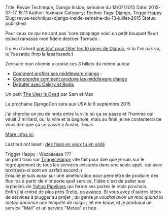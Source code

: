 Title: Revue Technique, Django Inside, semaine du 13/07/2015
Date: 2015-07-17 15:11
Author: foxmask
Category: Techno
Tags: Django, TriggerHappy
Slug: revue-technique-django-inside-semaine-du-13-juillet-2015
Status: published

Pour ceux ce qui ne sont pas 'core zalaplage voici un petit bouquet
fleuri estival ramassé mon fidèle destrier Tornado :

Il y eu d'abord [une teuf pour fêter les 10 piges de
Django](http://www.revsys.com/blog/2015/jul/14/django-birthday/), si tu
l'as pas vu, tu l'as ratée (hop la lapalissade:)

Zensuite mon chemin a croisé ces 3 billets du même auteur

-   [Comment profiler ses middleware
    django](http://agiliq.com/blog/2015/07/profiling-django-middlewares/)
    :
-   [Comprendre comment produire les middleware
    django](http://agiliq.com/blog/2015/07/understanding-django-middlewares/)
-   [Debuter avec Celery et
    Redis](http://agiliq.com/blog/2015/07/getting-started-with-celery-and-redis/)

Un petit [The User is Dead](http://sametmax.com/the-user-is-dead/) par
Sam et Max

La prochaine DjangoCon sera aux USA le 6 septembre 2015

j'ai cherche un jeu de mots entre la ville où ça se passe et l'homme qui
valait 3 milliard, ou, la ville et la bagnole, mais au final je me
contenterai de vous dire que ça se passe à Austin, Texas

[More infos ici](https://2015.djangocon.us/)

Last but not least : [des fixes en veux tu en
voilà](https://www.djangoproject.com/weblog/2015/jul/08/security-releases/)

Trigger Happy : Wazaaaaaa ???  
un petit topo sur [Trigger Happy](http://trigger-happy.eu) vite fait
pour dire que je suis sur le regroupement de tous les services existants
dans une seule appli, qui avec tox/travis-ci sont en parfait accord ;)  
Ensuite je suis aussi sur une amélioration pour permettre de produire
des flux rss à partir de n'importe quel service, l'idée c'est de palier
aux orphelins de [Yahoo Pipelines](https://pipes.yahoo.com/pipes/) qui
ferme ses portes le mois prochain.  
Enfin j'ai croisé de plus près [Trello](https://trello.com/), [ca
avance](https://github.com/foxmask/django-th/issues/62). Si vous avez
d'autres idées de services à plugger au projet ; du genre *je voudrai
avoir un mail quand la météo annonce une tempête de neige* ; let me
know, et je produirai un service "Mail" et un service "Meteo" et hop .


